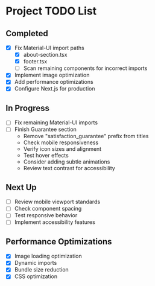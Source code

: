 # Project TODO List

## Completed
- [x] Fix Material-UI import paths
  - [x] about-section.tsx
  - [x] footer.tsx
  - [ ] Scan remaining components for incorrect imports
- [x] Implement image optimization
- [x] Add performance optimizations
- [x] Configure Next.js for production

## In Progress
- [ ] Fix remaining Material-UI imports
- [ ] Finish Guarantee section
  - Remove "satisfaction_guarantee" prefix from titles
  - Check mobile responsiveness
  - Verify icon sizes and alignment
  - Test hover effects
  - Consider adding subtle animations
  - Review text contrast for accessibility

## Next Up
- [ ] Review mobile viewport standards
- [ ] Check component spacing
- [ ] Test responsive behavior
- [ ] Implement accessibility features

## Performance Optimizations
- [x] Image loading optimization
- [x] Dynamic imports
- [x] Bundle size reduction
- [x] CSS optimization